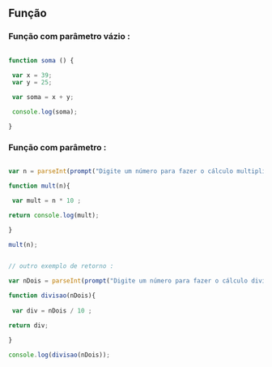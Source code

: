 ## Função

### Função com parâmetro vázio :

```javascript

function soma () {

 var x = 39;
 var y = 25;

 var soma = x + y;

 console.log(soma);

}

```

### Função com parâmetro :

```javascript

var n = parseInt(prompt("Digite um número para fazer o cálculo multiplicado por 10 : "))

function mult(n){

 var mult = n * 10 ;

return console.log(mult);

}

mult(n);

```

```javascript

// outro exemplo de retorno :

var nDois = parseInt(prompt("Digite um número para fazer o cálculo dividido por 10 : "))

function divisao(nDois){
 
 var div = nDois / 10 ;

return div;

}

console.log(divisao(nDois));

```


